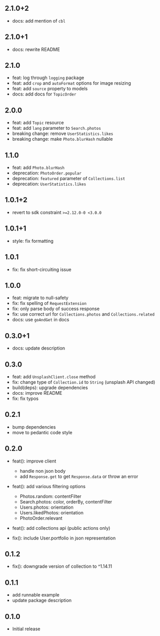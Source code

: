 ## 2.1.0+2

- docs: add mention of `cbl`

## 2.1.0+1

- docs: rewrite README

## 2.1.0

- feat: log through `logging` package
- feat: add `crop` and `autoFormat` options for image resizing
- feat: add `source` property to models
- docs: add docs for `TopicOrder`

## 2.0.0

- feat: add `Topic` resource
- feat: add `lang` parameter to `Search.photos`
- breaking change: remove `UserStatistics.likes`
- breaking change: make `Photo.blurHash` nullable

## 1.1.0

- feat: add `Photo.blurHash`
- deprecation: `PhotoOrder.popular`
- deprecation: `featured` parameter of `Collections.list`
- deprecation: `UserStatistics.likes`

## 1.0.1+2

- revert to sdk constraint `>=2.12.0-0 <3.0.0`

## 1.0.1+1

- style: fix formatting

## 1.0.1

- fix: fix short-circuiting issue

## 1.0.0

- feat: migrate to null-safety
- fix: fix spelling of `RequestExtension`
- fix: only parse body of success response
- fix: use correct url for `Collections.photos` and `Collections.related`
- docs: use `goAndGet` in docs

## 0.3.0+1

- docs: update description

## 0.3.0

- feat: add `UnsplashClient.close` method
- fix: change type of `Collection.id` to `String` (unsplash API changed)
- build(deps): upgrade dependencies
- docs: improve README
- fix: fix typos

## 0.2.1

- bump dependencies
- move to pedantic code style

## 0.2.0

- feat(): improve client
  - handle non json body
  - add `Response.get` to get `Response.data` or throw an error
- feat(): add various filtering options
  - Photos.random: contentFilter
  - Search.photos: color, orderBy, contentFilter
  - Users.photos: orientation
  - Users.likedPhotos: orientation
  - PhotoOrder.relevant
- feat(): add collections api (public actions only)

- fix(): include User.portfolio in json representation

## 0.1.2

- fix(): downgrade version of collection to ^1.14.11

## 0.1.1

- add runnable example
- update package description

## 0.1.0

- Initial release
